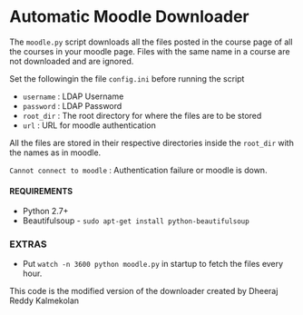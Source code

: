 # Automatic Moodle Downloader

The `moodle.py` script downloads all the files posted in the course page of all the courses in your moodle page. Files with the same name in a course are not downloaded and are ignored.

Set the followingin the file `config.ini` before running the script

- `username` : LDAP Username
- `password` : LDAP Password
- `root_dir` : The root directory for where the files are to be stored
- `url` : URL for moodle authentication

All the files are stored in their respective directories inside the `root_dir` with the names as in moodle.

`Cannot connect to moodle` : Authentication failure or moodle is down.


#### REQUIREMENTS

- Python 2.7+
- Beautifulsoup - `sudo apt-get install python-beautifulsoup`

### EXTRAS

- Put `watch -n 3600 python moodle.py` in startup to fetch the files every hour.

This code is the modified version of the downloader created by Dheeraj Reddy Kalmekolan